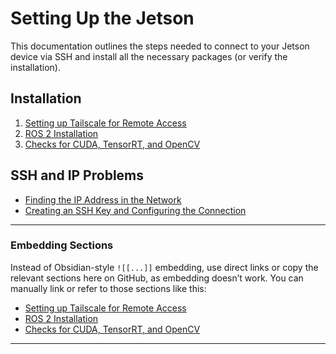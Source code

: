 # Setting Up the Jetson

This documentation outlines the steps needed to connect to your Jetson device via SSH and install all the necessary packages (or verify the installation).

## Installation

1. [Setting up Tailscale for Remote Access](Jetson/help/Setting-up-Tailscale-for-Remote-Access.md)
2. [ROS 2 Installation](Jetson/help/ros2installation.md)
3. [Checks for CUDA, TensorRT, and OpenCV](Jetson/help/Checks-for-Cuda-TensorRT-and-OpenCV.md)

## SSH and IP Problems

- [Finding the IP Address in the Network](Jetson/help/Finding-the-IP-Address-in-the-Network.md)
- [Creating an SSH Key and Configuring the Connection](Jetson/help/Creating-an-SSH-Key-and-Configuring-the-Connection.md)

---

### Embedding Sections

Instead of Obsidian-style `![[...]]` embedding, use direct links or copy the relevant sections here on GitHub, as embedding doesn’t work. You can manually link or refer to those sections like this:

- [Setting up Tailscale for Remote Access](Jetson/help/Setting-up-Tailscale-for-Remote-Access.md)
- [ROS 2 Installation](Jetson/help/ros2installation.md)
- [Checks for CUDA, TensorRT, and OpenCV](Jetson/help/Checks-for-Cuda-TensorRT-and-OpenCV.md)

---
